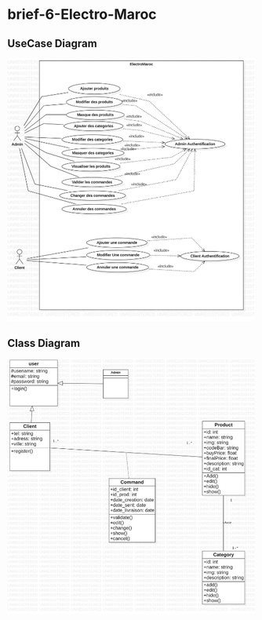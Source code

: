 # brief-6-Electro-Maroc

## UseCase Diagram 
![use case](https://github.com/devssin/brief-6-Electro-Maroc/blob/master/uml/usecase.jpg?raw=true)


## Class Diagram
![use case](https://github.com/devssin/brief-6-Electro-Maroc/blob/master/uml/class.jpg?raw=true)


